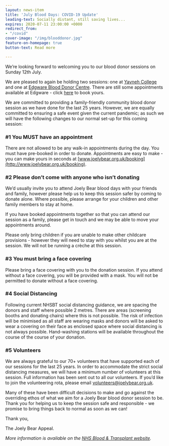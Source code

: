 ```yaml
---
layout: news-item
title: 'July Blood Days: COVID-19 Update'
leading-text: Socially distant, still saving lives...
expires: 2020-07-11 23:00:00 +0000
redirect_from:
- "/covid"
cover-image: "/img/blooddonor.jpg"
feature-on-homepage: true
button-text: Read more

---
```

We’re looking forward to welcoming you to our blood donor sessions on Sunday 12th July. 

We are pleased to again be holding two sessions: one at [Yavneh College](https://www.facebook.com/events/193027038770677/) and one at [Edgware Blood Donor Centre](https://www.facebook.com/events/2486849961625719). There are still some appointments available at Edgware - click [here](edgware) to book yours.

We are committed to providing a family-friendly community blood donor session as we have done for the last 25 years. However, we are equally committed to ensuring a safe event given the current pandemic; as such we will have the following changes to our normal set-up for this coming session:

### **#1 You MUST have an appointment**

There are not allowed to be any walk-in appointments during the day. You must have pre-booked in order to donate. Appointments are easy to make - you can make yours in seconds at [www.joelybear.org.uk/booking](http://www.joelybear.org.uk/booking).

### **#2 Please don’t come with anyone who isn’t donating**

We’d usually invite you to attend Joely Bear blood days with your friends and family, however please help us to keep this session safer by coming to donate alone. Where possible, please arrange for your children and other family members to stay at home.

If you have booked appointments together so that you can attend our session as a family, please get in touch and we may be able to move your appointments around.

Please only bring children if you are unable to make other childcare provisions - however they will need to stay with you whilst you are at the session. We will not be running a crèche at this session.

### **#3 You must bring a face covering**

Please bring a face covering with you to the donation session. If you attend without a face covering, you will be provided with a mask. You will not be permitted to donate without a face covering.

### **#4 Social Distancing**

Following current NHSBT social distancing guidance, we are spacing the donors and staff where possible 2 metres. There are areas (screening booths and donating chairs) where this is not possible. The risk of infection will be minimised as all staff are wearing masks and donors will be asked to wear a covering on their face as enclosed space where social distancing is not always possible. Hand-washing stations will be available throughout the course of the course of your donation.

### **#5 Volunteers**

We are always grateful to our 70+ volunteers that have supported each of our sessions for the last 25 years. In order to accommodate the strict social distancing measures, we will have a minimum number of volunteers at this session. Full information has been sent out to all our volunteers. If you’d like to join the volunteering rota, please email volunteers@joelybear.org.uk.

Many of these have been difficult decisions to make and go against the overriding ethos of what we aim for a Joely Bear blood donor session to be. Thank you for helping us to keep the session safe and responsible - we promise to bring things back to normal as soon as we can!

Thank you,

The Joely Bear Appeal.

_More information is available on the_ [_NHS Blood & Transplant website_](https://www.blood.co.uk/news-and-campaigns/news-and-statements/coronavirus-covid-19-updates/)_._